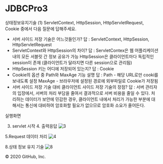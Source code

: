 # JDBCPro3
상태정보유지기술
(1) ServletContext, HttpSession, HttpServletRequest, Cookie 중에서 다음 질문에 답해주세요.
   - 서버 사이드 저장 기술은 어느것들인가?
			답 : ServletContext, HttpSession, HttpServletRequest
   - ServletContext와 HttpSession의 차이?
			답 : ServletContex은 웹 어플리케이션 내의 모든 서블릿 간 정보 공유가 가능
				HttpSession은 클라이언트마다 독립적인 session이 존재 (클라이언트가 달라지면 다른 session으로 관리됨)
   - HttpSession 키는 어디에 저장되어 있는지?
		  답 : Cookie
   - Cookie의 옵션 중 Path와 MaxAge 기능 설명
			답 : Path - 해당 URL로만 cooki를 보내도록 설정
				MaxAge - 브라우저에 설정된 경로에 외부파일로 Cookie가 저장됨
   - 서버 사이드 저장 기술 대비 클라이언트 사이드 저장 기술의 장점?
		  답 : 서버 관리자의 입장에서, 서버의 처리 부담을 줄여서 결과적으로 서버 비용을 줄일 수 있다. 처리하는 데이터가 보안에 민감한 경우, 클라이언트 내에서 처리가 가능한 부분에 대해서는 통신에 대비하여 암호화할 필요가 없으므로 암호화 소요가 줄어든다.



실행화면

3. servlet 시작 4. 출력응답 ![3](https://user-images.githubusercontent.com/63589323/84457838-a1f1a580-ac9e-11ea-95a7-1cc38891693d.png)

5.Request 데이터 처리 ![4](https://user-images.githubusercontent.com/63589323/84457949-d9f8e880-ac9e-11ea-8597-ad1e4f20dfd8.png)

8.상태 정보 유지 기술 ![8](https://user-images.githubusercontent.com/63589323/84457973-e41ae700-ac9e-11ea-8e56-5bc936f9c9b7.png)



© 2020 GitHub, Inc.
